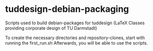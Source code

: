 tuddesign-debian-packaging
==========================
Scripts used to build debian-packages for tuddesign (LaTeX Classes providing corporate design of TU Darmstadt)

To create the necessary directories and repository-clones, start with running the first_run.sh
Afterwards, you will be able to use the scripts.
